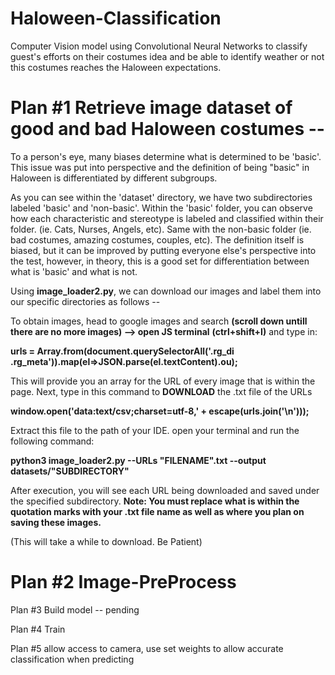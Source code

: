 # Haloween-Classification

Computer Vision model using Convolutional Neural Networks to 
classify guest's efforts on their costumes idea and be able to identify weather or not this costumes reaches the 
Haloween expectations.  

# Plan #1 Retrieve image dataset of good and bad Haloween costumes --

To a person's eye, many biases determine what is determined to be 'basic'. This issue was put into perspective and the definition of being "basic" in Haloween is differentiated by different subgroups.  

As you can see within the 'dataset' directory, we have two subdirectories labeled 'basic' and 'non-basic'. 
Within the 'basic' folder, you can observe how each characteristic and stereotype is labeled and classified within their folder. (ie. Cats, Nurses, Angels, etc). Same with the non-basic folder (ie. bad costumes, amazing costumes, couples, etc). The definition itself is biased, but it can be improved by putting everyone else's perspective into the test, however, in theory, this is a good set for differentiation between what is 'basic' and what is not. 

Using **image_loader2.py**, we can download our images and label them into our specific directories as follows -- 

To obtain images, head to google images and search **(scroll down untill there are no more images) --> open JS terminal** **(ctrl+shift+I)** and type in: 

**urls = Array.from(document.querySelectorAll('.rg_di .rg_meta')).map(el=>JSON.parse(el.textContent).ou);**

This will provide you an array for the URL of every image that is within the page. Next, type in this command to **DOWNLOAD** the .txt file of the URLs 

**window.open('data:text/csv;charset=utf-8,' + escape(urls.join('\n')));**

Extract this file to the path of your IDE. open your terminal and run the following command: 

**python3 image_loader2.py --URLs "FILENAME".txt --output datasets/"SUBDIRECTORY"** 

After execution, you will see each URL being downloaded and saved under the specified subdirectory. **Note: You must replace what is within the quotation marks with your .txt file name as well as where you plan on saving these images.**

(This will take a while to download. Be Patient)


# Plan #2 Image-PreProcess



Plan #3 Build model -- pending

Plan #4 Train

Plan #5 allow access to camera,  use set weights to allow accurate classification when predicting

